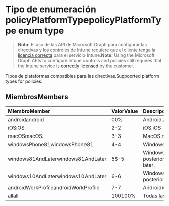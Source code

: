 # <a name="policyplatformtype-enum-type"></a><span data-ttu-id="2f688-101">Tipo de enumeración policyPlatformType</span><span class="sxs-lookup"><span data-stu-id="2f688-101">policyPlatformType enum type</span></span>

> <span data-ttu-id="2f688-102">**Nota:** El uso de las API de Microsoft Graph para configurar las directivas y los controles de Intune requiere que el cliente tenga la [licencia correcta](https://go.microsoft.com/fwlink/?linkid=839381) para el servicio Intune.</span><span class="sxs-lookup"><span data-stu-id="2f688-102">**Note:** Using the Microsoft Graph APIs to configure Intune controls and policies still requires that the Intune service is [correctly licensed](https://go.microsoft.com/fwlink/?linkid=839381) by the customer.</span></span>

<span data-ttu-id="2f688-103">Tipos de plataformas compatibles para las directivas.</span><span class="sxs-lookup"><span data-stu-id="2f688-103">Suppoorted platform types for policies.</span></span>
## <a name="members"></a><span data-ttu-id="2f688-104">Miembros</span><span class="sxs-lookup"><span data-stu-id="2f688-104">Members</span></span>
|<span data-ttu-id="2f688-105">Miembro</span><span class="sxs-lookup"><span data-stu-id="2f688-105">Member</span></span>|<span data-ttu-id="2f688-106">Valor</span><span class="sxs-lookup"><span data-stu-id="2f688-106">Value</span></span>|<span data-ttu-id="2f688-107">Descripción</span><span class="sxs-lookup"><span data-stu-id="2f688-107">Description</span></span>|
|:---|:---|:---|
|<span data-ttu-id="2f688-108">android</span><span class="sxs-lookup"><span data-stu-id="2f688-108">android</span></span>|<span data-ttu-id="2f688-109">0</span><span class="sxs-lookup"><span data-stu-id="2f688-109">0%</span></span>|<span data-ttu-id="2f688-110">Android.</span><span class="sxs-lookup"><span data-stu-id="2f688-110">Android</span></span>|
|<span data-ttu-id="2f688-111">iOS</span><span class="sxs-lookup"><span data-stu-id="2f688-111">iOS</span></span>|<span data-ttu-id="2f688-112">2</span><span class="sxs-lookup"><span data-stu-id="2f688-112">-2</span></span>|<span data-ttu-id="2f688-113">iOS.</span><span class="sxs-lookup"><span data-stu-id="2f688-113">iOS</span></span>|
|<span data-ttu-id="2f688-114">macOS</span><span class="sxs-lookup"><span data-stu-id="2f688-114">macOS:</span></span>|<span data-ttu-id="2f688-115">3</span><span class="sxs-lookup"><span data-stu-id="2f688-115">-3</span></span>|<span data-ttu-id="2f688-116">MacOS.</span><span class="sxs-lookup"><span data-stu-id="2f688-116">macOS:</span></span>|
|<span data-ttu-id="2f688-117">windowsPhone81</span><span class="sxs-lookup"><span data-stu-id="2f688-117">windowsPhone81</span></span>|<span data-ttu-id="2f688-118">4</span><span class="sxs-lookup"><span data-stu-id="2f688-118">-4</span></span>|<span data-ttu-id="2f688-119">WindowsPhone 8.1.</span><span class="sxs-lookup"><span data-stu-id="2f688-119">WindowsPhone 8.1.</span></span>|
|<span data-ttu-id="2f688-120">windows81AndLater</span><span class="sxs-lookup"><span data-stu-id="2f688-120">windows81AndLater</span></span>|<span data-ttu-id="2f688-121">5</span><span class="sxs-lookup"><span data-stu-id="2f688-121">$-5</span></span>|<span data-ttu-id="2f688-122">Windows 8.1 y versiones posteriores.</span><span class="sxs-lookup"><span data-stu-id="2f688-122">Windows version 8.1 or later.</span></span>|
|<span data-ttu-id="2f688-123">windows10AndLater</span><span class="sxs-lookup"><span data-stu-id="2f688-123">windows10AndLater</span></span>|<span data-ttu-id="2f688-124">6</span><span class="sxs-lookup"><span data-stu-id="2f688-124">-6</span></span>|<span data-ttu-id="2f688-125">Windows 10 y versiones posteriores.</span><span class="sxs-lookup"><span data-stu-id="2f688-125">Windows 10 and privacy.</span></span>|
|<span data-ttu-id="2f688-126">androidWorkProfile</span><span class="sxs-lookup"><span data-stu-id="2f688-126">androidWorkProfile</span></span>|<span data-ttu-id="2f688-127">7</span><span class="sxs-lookup"><span data-stu-id="2f688-127">-7</span></span>|<span data-ttu-id="2f688-128">AndroidWorkProfile.</span><span class="sxs-lookup"><span data-stu-id="2f688-128">AndroidWorkProfile.</span></span>|
|<span data-ttu-id="2f688-129">all</span><span class="sxs-lookup"><span data-stu-id="2f688-129">all</span></span>|<span data-ttu-id="2f688-130">100</span><span class="sxs-lookup"><span data-stu-id="2f688-130">100%</span></span>|<span data-ttu-id="2f688-131">Todas las plataformas.</span><span class="sxs-lookup"><span data-stu-id="2f688-131">All platforms.</span></span>|








